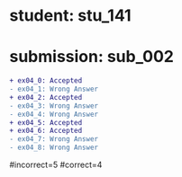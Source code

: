 # student: stu_141
# submission: sub_002

```diff
+ ex04_0: Accepted
- ex04_1: Wrong Answer
+ ex04_2: Accepted
- ex04_3: Wrong Answer
- ex04_4: Wrong Answer
+ ex04_5: Accepted
+ ex04_6: Accepted
- ex04_7: Wrong Answer
- ex04_8: Wrong Answer
```
#incorrect=5
#correct=4
